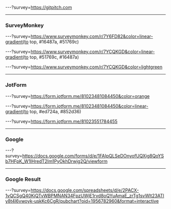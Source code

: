 ---?survey=https://gitpitch.com

---

### SurveyMonkey

---?survey=https://www.surveymonkey.com/r/7Y6FD82&color=linear-gradient(to top, #16487a, #51769c)

---?survey=https://www.surveymonkey.com/r/7YCQKGD&color=linear-gradient(to top, #51769c, #16487a)

---?survey=https://www.surveymonkey.com/r/7YCQKGD&color=lightgreen

---

### JotForm

---?survey=https://form.jotform.me/81023481084450&color=orange

---?survey=https://form.jotform.me/81023481084450&color=linear-gradient(to top, #ed724a, #852d36)

---?survey=https://form.jotform.me/81023551784455

---

### Google

---?survey=https://docs.google.com/forms/d/e/1FAIpQLSeDOnyofUQXig8QoYSb7HFpK_W1IHredT2Im1PyOkhDrwjg2Q/viewform

---

### Google Result

---?survey=https://docs.google.com/spreadsheets/d/e/2PACX-1vQCSgQ40KjQTvWBPMNAN34FpzUWjE1rvd8oQYuAmaE_zrTg1svWlt23ATly8t4l6vwoyk-uskKc6CgR/pubchart?oid=1956782960&format=interactive
